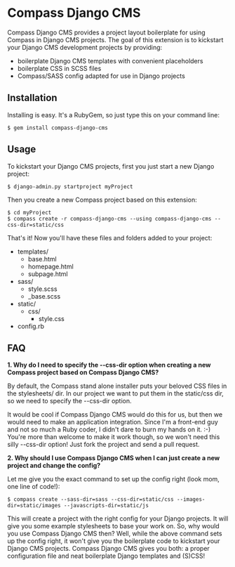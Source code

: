 Compass Django CMS
==================

Compass Django CMS provides a project layout boilerplate for using Compass in Django CMS projects. The goal of this extension is to kickstart your Django CMS development projects by providing:

- boilerplate Django CMS templates with convenient placeholders
- boilerplate CSS in SCSS files
- Compass/SASS config adapted for use in Django projects

Installation
------------

Installing is easy. It's a RubyGem, so just type this on your command line:

    $ gem install compass-django-cms

Usage
-----

To kickstart your Django CMS projects, first you just start a new Django project:

    $ django-admin.py startproject myProject

Then you create a new Compass project based on this extension:

    $ cd myProject
    $ compass create -r compass-django-cms --using compass-django-cms --css-dir=static/css

That's it! Now you'll have these files and folders added to your project:

- templates/
    - base.html
    - homepage.html
    - subpage.html
- sass/
    - style.scss
    - _base.scss
- static/
    - css/
        - style.css
- config.rb

FAQ
---

**1. Why do I need to specify the --css-dir option when creating a new Compass project based on Compass Django CMS?**

By default, the Compass stand alone installer puts your beloved CSS files in the stylesheets/ dir. In our project we want to put them in the static/css dir, so we need to specify the --css-dir option.

It would be cool if Compass Django CMS would do this for us, but then we would need to make an application integration. Since I'm a front-end guy and not so much a Ruby coder, I didn't dare to burn my hands on it. :-) You're more than welcome to make it work though, so we won't need this silly --css-dir option! Just fork the project and send a pull request.

**2. Why should I use Compass Django CMS when I can just create a new project and change the config?**

Let me give you the exact command to set up the config right (look mom, one line of code!):

    $ compass create --sass-dir=sass --css-dir=static/css --images-dir=static/images --javascripts-dir=static/js

This will create a project with the right config for your Django projects. It will give you some example stylesheets to base your work on.
So, why would you use Compass Django CMS then? Well, while the above command sets up the config right, it won't give you the boilerplate code to kickstart your Django CMS projects. Compass Django CMS gives you both: a proper configuration file and neat boilerplate Django templates and (S)CSS!